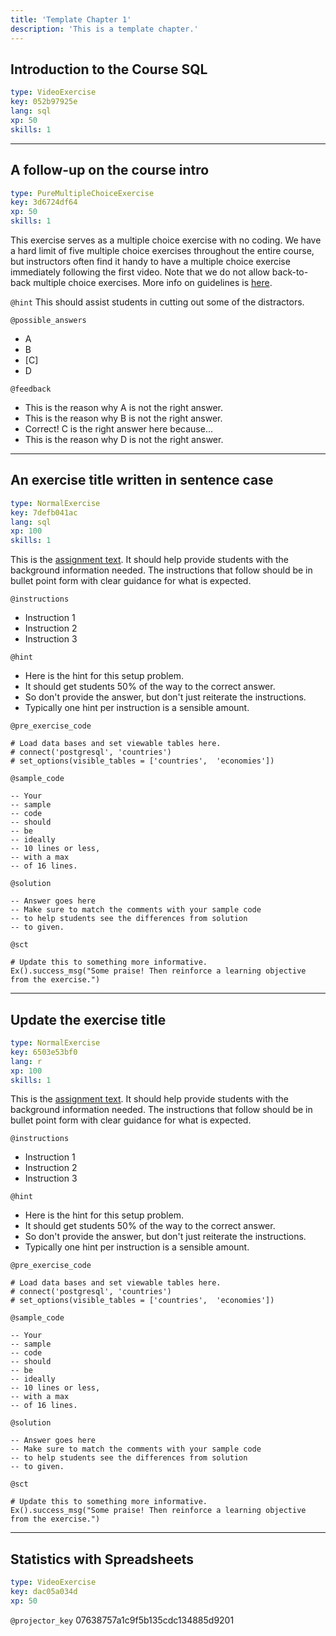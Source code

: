 ```yaml
---
title: 'Template Chapter 1'
description: 'This is a template chapter.'
---
```


## Introduction to the Course SQL

```yaml
type: VideoExercise
key: 052b97925e
lang: sql
xp: 50
skills: 1
```


---

## A follow-up on the course intro

```yaml
type: PureMultipleChoiceExercise
key: 3d6724df64
xp: 50
skills: 1
```

This exercise serves as a multiple choice exercise with no coding. We have a hard
limit of five multiple choice exercises throughout the entire course, but instructors
often find it handy to have a multiple choice exercise immediately following
the first video. Note that we do not allow back-to-back multiple choice exercises.
More info on guidelines is [here](https://authoring.datacamp.com/courses/guidelines/content.html).

`@hint`
This should assist students in cutting out some of the distractors.

`@possible_answers`
- A
- B
- [C]
- D

`@feedback`
- This is the reason why A is not the right answer.
- This is the reason why B is not the right answer.
- Correct! C is the right answer here because...
- This is the reason why D is not the right answer.

---

## An exercise title written in sentence case

```yaml
type: NormalExercise
key: 7defb041ac
lang: sql
xp: 100
skills: 1
```

This is the [assignment text](http://authoring.datacamp.com/courses/exercises/normal-exercises/assignment-text.html). 
It should help provide students with the background information needed. 
The instructions that follow should be in bullet point form with clear guidance 
for what is expected.

`@instructions`
- Instruction 1
- Instruction 2
- Instruction 3

`@hint`
- Here is the hint for this setup problem. 
- It should get students 50% of the way to the correct answer.
- So don't provide the answer, but don't just reiterate the instructions.
- Typically one hint per instruction is a sensible amount.

`@pre_exercise_code`
```{python}
# Load data bases and set viewable tables here.
# connect('postgresql', 'countries')
# set_options(visible_tables = ['countries',  'economies'])
```

`@sample_code`
```{sql}
-- Your
-- sample
-- code
-- should
-- be
-- ideally
-- 10 lines or less,
-- with a max
-- of 16 lines.
```

`@solution`
```{sql}
-- Answer goes here
-- Make sure to match the comments with your sample code
-- to help students see the differences from solution
-- to given.
```

`@sct`
```{python}
# Update this to something more informative.
Ex().success_msg("Some praise! Then reinforce a learning objective from the exercise.")
```

---

## Update the exercise title

```yaml
type: NormalExercise
key: 6503e53bf0
lang: r
xp: 100
skills: 1
```

This is the [assignment text](http://authoring.datacamp.com/courses/exercises/normal-exercises/assignment-text.html). 
It should help provide students with the background information needed. 
The instructions that follow should be in bullet point form with clear guidance 
for what is expected.

`@instructions`
- Instruction 1
- Instruction 2
- Instruction 3

`@hint`
- Here is the hint for this setup problem. 
- It should get students 50% of the way to the correct answer.
- So don't provide the answer, but don't just reiterate the instructions.
- Typically one hint per instruction is a sensible amount.

`@pre_exercise_code`
```{python}
# Load data bases and set viewable tables here.
# connect('postgresql', 'countries')
# set_options(visible_tables = ['countries',  'economies'])
```

`@sample_code`
```{sql}
-- Your
-- sample
-- code
-- should
-- be
-- ideally
-- 10 lines or less,
-- with a max
-- of 16 lines.
```

`@solution`
```{sql}
-- Answer goes here
-- Make sure to match the comments with your sample code
-- to help students see the differences from solution
-- to given.
```

`@sct`
```{python}
# Update this to something more informative.
Ex().success_msg("Some praise! Then reinforce a learning objective from the exercise.")
```

---

## Statistics with Spreadsheets

```yaml
type: VideoExercise
key: dac05a034d
xp: 50
```

`@projector_key`
07638757a1c9f5b135cdc134885d9201
